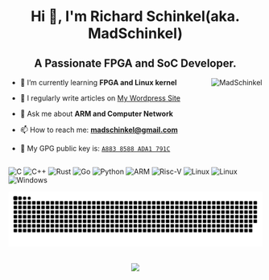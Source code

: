 <h1 align="center">Hi 👋, I'm Richard Schinkel(aka. MadSchinkel)</h1>
<h2 align="center">A Passionate FPGA and SoC Developer.</h2>

<img align="right" src="https://github-readme-stats.vercel.app/api?username=MadSchinkel&theme=dark&show_icons=true&locale=en" alt="MadSchinkel">

- 🌱 I’m currently learning **FPGA and Linux kernel**

- 📝 I regularly write articles on [My Wordpress Site](https://madschinkel.me/)

- 💬 Ask me about **ARM and Computer Network**

- 📫 How to reach me: **[madschinkel@gmail.com](mailto:madschinkel@gmail.com)**

- 🔑 My GPG public key is: [`A883 8588 ADA1 791C`](https://keys.openpgp.org/vks/v1/by-fingerprint/F812ECBCBDB26C79C3A93B32A8838588ADA1791C)

## 

![C](https://img.shields.io/badge/c-%2300599C.svg?style=for-the-badge&logo=c&logoColor=white) ![C++](https://img.shields.io/badge/c++-%2300599C.svg?style=for-the-badge&logo=c%2B%2B&logoColor=white) ![Rust](https://img.shields.io/badge/rust-%23000000.svg?style=for-the-badge&logo=rust&logoColor=white) ![Go](https://img.shields.io/badge/go-%2300ADD8.svg?style=for-the-badge&logo=go&logoColor=white) ![Python](https://img.shields.io/badge/python-3670A0?style=for-the-badge&logo=python&logoColor=white) ![ARM](https://img.shields.io/badge/ARM-%2300c1de?style=for-the-badge&logo=ARM&logoColor=white) ![Risc-V](https://img.shields.io/badge/RiscV-%232e326c.svg?style=for-the-badge&logo=riscv&logoColor=white) ![Linux](https://img.shields.io/badge/Linux-%23E57464.svg?style=for-the-badge&logo=linux&logoColor=white) ![Linux](https://img.shields.io/badge/Unix-%23E57464.svg?style=for-the-badge&logo=freebsd&logoColor=white) ![Windows](https://img.shields.io/badge/windows-%2346cbff.svg?style=for-the-badge&logo=windows&logoColor=white)

![Contributions](https://github.com/MadSchinkel/MadSchinkel/blob/output/github-contribution-grid-snake-dark.svg)

##
<p align="center"><img src="https://profile-counter.glitch.me/MadSchinkel/count.svg" ></p>
